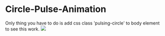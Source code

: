 # Circle-Pulse-Animation
Only thing you have to do is add css class 'pulsing-circle' to body element to see this work.
![](http://g.recordit.co/T4jMLg6Hzy.gif)
